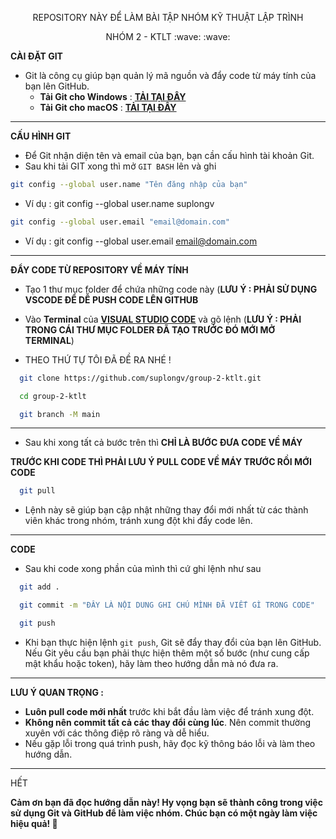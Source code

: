 <p align="center" >
REPOSITORY NÀY ĐỂ LÀM BÀI TẬP NHÓM KỸ THUẬT LẬP TRÌNH
</p>

<p align="center">
NHÓM 2 - KTLT :wave: :wave:
</p>


__CÀI ĐẶT GIT__ 

- Git là công cụ giúp bạn quản lý mã nguồn và đẩy code từ máy tính của bạn lên GitHub.
  - __Tải Git cho Windows__ : [**TẢI TẠI ĐÂY**](https://git-scm.com/downloads/win)
  - __Tải Git cho macOS__ : [**TẢI TẠI ĐÂY**](https://git-scm.com/downloads/mac)
 
---

__CẤU HÌNH GIT__

- Để Git nhận diện tên và email của bạn, bạn cần cấu hình tài khoản Git.
- Sau khi tải GIT xong thì mở `GIT BASH` lên và ghi
``` bash
git config --global user.name "Tên đăng nhập của bạn"
```
  + Ví dụ : git config --global user.name suplongv



``` bash
git config --global user.email "email@domain.com"
```
  + Ví dụ : git config --global user.email email@domain.com

---

__ĐẨY CODE TỪ REPOSITORY VỀ MÁY TÍNH__

- Tạo 1 thư mục folder để chứa những code này (**LƯU Ý : PHẢI SỬ DỤNG VSCODE ĐỂ DỄ PUSH CODE LÊN GITHUB**

- Vào __Terminal__ của [__VISUAL STUDIO CODE__](https://code.visualstudio.com/) và gõ lệnh (__LƯU Ý : PHẢI TRONG CÁI THƯ MỤC FOLDER ĐÃ TẠO TRƯỚC ĐÓ MỚI MỞ TERMINAL__)

- THEO THỨ TỰ TÔI ĐÃ ĐỀ RA NHÉ !  
```bash
  git clone https://github.com/suplongv/group-2-ktlt.git

  cd group-2-ktlt

  git branch -M main
```

---

- Sau khi xong tất cả bước trên thì __CHỈ LÀ BƯỚC ĐƯA CODE VỀ MÁY__

__TRƯỚC KHI CODE THÌ PHẢI LƯU Ý PULL CODE VỀ MÁY TRƯỚC RỒI MỚI CODE__

```bash
  git pull
```
- Lệnh này sẽ giúp bạn cập nhật những thay đổi mới nhất từ các thành viên khác trong nhóm, tránh xung đột khi đẩy code lên.

---

__CODE__

- Sau khi code xong phần của mình thì cứ ghi lệnh như sau

``` bash
  git add .

  git commit -m "ĐÂY LÀ NỘI DUNG GHI CHÚ MÌNH ĐÃ VIẾT GÌ TRONG CODE"

  git push
```

- Khi bạn thực hiện lệnh `git push`, Git sẽ đẩy thay đổi của bạn lên GitHub. Nếu Git yêu cầu bạn phải thực hiện thêm một số bước (như cung cấp mật khẩu hoặc token), hãy làm theo hướng dẫn mà nó đưa ra.

---

__LƯU Ý QUAN TRỌNG :__

- __Luôn pull code mới nhất__ trước khi bắt đầu làm việc để tránh xung đột.
- __Không nên commit tất cả các thay đổi cùng lúc__. Nên commit thường xuyên với các thông điệp rõ ràng và dễ hiểu.
- Nếu gặp lỗi trong quá trình push, hãy đọc kỹ thông báo lỗi và làm theo hướng dẫn.

---

HẾT

__Cảm ơn bạn đã đọc hướng dẫn này! Hy vọng bạn sẽ thành công trong việc sử dụng Git và GitHub để làm việc nhóm. Chúc bạn có một ngày làm việc hiệu quả! 🚀__





